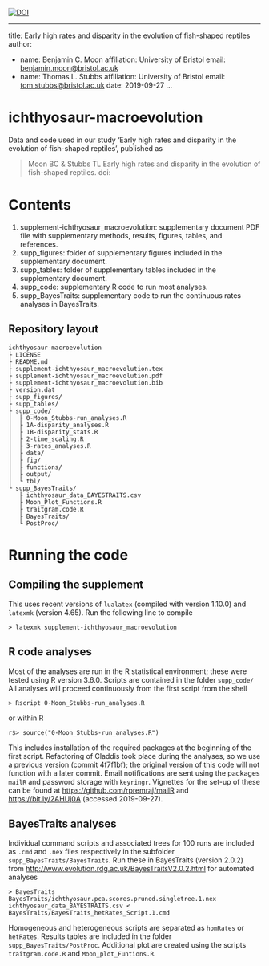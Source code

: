 [![DOI](https://zenodo.org/badge/211271780.svg)](https://zenodo.org/badge/latestdoi/211271780)

---
title: Early high rates and disparity in the evolution of fish-shaped reptiles
author:
- name: Benjamin C. Moon
  affiliation: University of Bristol
  email: benjamin.moon@bristol.ac.uk
- name: Thomas L. Stubbs
  affiliation: University of Bristol
  email:  tom.stubbs@bristol.ac.uk
date: 2019-09-27
...

# ichthyosaur-macroevolution #

Data and code used in our study ‘Early high rates and disparity in the evolution of fish-shaped reptiles’, published as

> Moon BC & Stubbs TL Early high rates and disparity in the evolution of fish-shaped reptiles. <Journal> doi:

# Contents #

1. supplement-ichthyosaur_macroevolution: supplementary document PDF file with supplementary methods, results, figures, tables, and references.
2. supp_figures: folder of supplementary figures included in the supplementary document.
3. supp_tables: folder of supplementary  tables included in the supplementary document.
4. supp_code: supplementary R code to run most analyses.
5. supp_BayesTraits: supplementary code to run the continuous rates analyses in BayesTraits.

## Repository layout ##

    ichthyosaur-macroevolution
    ├ LICENSE
    ├ README.md
    ├ supplement-ichthyosaur_macroevolution.tex
    ├ supplement-ichthyosaur_macroevolution.pdf
    ├ supplement-ichthyosaur_macroevolution.bib
    ├ version.dat
    ├ supp_figures/
    ├ supp_tables/
    ├ supp_code/
    │  ├ 0-Moon_Stubbs-run_analyses.R
    │  ├ 1A-disparity_analyses.R
    │  ├ 1B-disparity_stats.R
    │  ├ 2-time_scaling.R
    │  ├ 3-rates_analyses.R
    │  ├ data/
    │  ├ fig/
    │  ├ functions/
    │  ├ output/
    │  └ tbl/
    └ supp_BayesTraits/
       ├ ichthyosaur_data_BAYESTRAITS.csv
       ├ Moon_Plot_Functions.R
       ├ traitgram.code.R
       ├ BayesTraits/
       └ PostProc/

# Running the code #

## Compiling the supplement ##

This uses recent versions of `lualatex` (compiled with version 1.10.0) and `latexmk` (version 4.65). Run the following line to compile

    > latexmk supplement-ichthyosaur_macroevolution

## R code analyses ##

Most of the analyses are run in the R statistical environment; these were tested using R version 3.6.0. Scripts are contained in the folder `supp_code/` All analyses will proceed continuously from the first script from the shell

    > Rscript 0-Moon_Stubbs-run_analyses.R

or within R

    r$> source("0-Moon_Stubbs-run_analyses.R")

This includes installation of the required packages at the beginning of the first script. Refactoring of Claddis took place during the analyses, so we use a previous version (commit 4f7f1bf); the original version of this code will not function with a later commit. Email notifications are sent using the packages `mailR` and password storage with `keyringr`. Vignettes for the set-up of these can be found at <https://github.com/rpremraj/mailR> and <https://bit.ly/2AHUj0A> (accessed 2019-09-27).

## BayesTraits analyses ##

Individual command scripts and associated trees for 100 runs are included as `.cmd` and `.nex` files respectively in the subfolder `supp_BayesTraits/BayesTraits`. Run these in BayesTraits (version 2.0.2) from <http://www.evolution.rdg.ac.uk/BayesTraitsV2.0.2.html> for automated analyses

    > BayesTraits BayesTraits/ichthyosaur.pca.scores.pruned.singletree.1.nex ichthyosaur_data_BAYESTRAITS.csv < BayesTraits/BayesTraits_hetRates_Script.1.cmd

Homogeneous and heterogeneous scripts are separated as `homRates` or `hetRates`. Results tables are included in the folder `supp_BayesTraits/PostProc`. Additional plot are created using the scripts `traitgram.code.R` and `Moon_plot_Funtions.R`.
